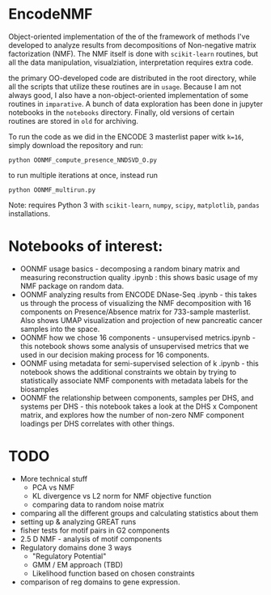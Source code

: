 # EncodeNMF

Object-oriented implementation of the of the framework of methods I've developed to analyze results from decompositions of Non-negative matrix factorization (NMF).
The NMF itself is done with `scikit-learn` routines, but all the data manipulation, visualziation, interpretation requires extra code. 

the primary OO-developed code are distributed in the root directory, while all the scripts that utilize these routines are in `usage`. 
Because I am not always good, I also have a non-object-oriented implementation of some routines in `imparative`. A bunch of data exploration has been done in jupyter notebooks in the `notebooks` directory. Finally, old versions of certain routines are stored in `old` for archiving. 

To run the code as we did in the ENCODE 3 masterlist paper witk `k=16`, simply download the repository and run:

```
python OONMF_compute_presence_NNDSVD_O.py
```

to run multiple iterations at once, instead run 

```
python OONMF_multirun.py
```

Note: requires Python 3 with `scikit-learn`, `numpy`, `scipy`, `matplotlib`, `pandas` installations.

# Notebooks of interest:
- OONMF usage basics - decomposing a random binary matrix and measuring reconstruction quality .ipynb : this shows basic usage of my NMF package on random data. 
- OONMF analyzing results from ENCODE DNase-Seq .ipynb - this takes us through the process of visualizing the NMF decomposition with 16 components on Presence/Absence matrix for 733-sample masterlist. Also shows UMAP visualization and projection of new pancreatic cancer samples into the space.
- OONMF how we chose 16 components - unsupervised metrics.ipynb - this notebook shows some analysis of unsupervised metrics that we used in our decision making process for 16 components.
- OONMF using metadata for semi-supervised selection of k .ipynb - this notebook shows the additional constraints we obtain by trying to statistically associate NMF components with metadata labels for the biosamples
- OONMF the relationship between components, samples per DHS, and systems per DHS - this notebook takes a look at the DHS x Component matrix, and explores how the number of non-zero NMF component loadings per DHS correlates with other things.

# TODO 
- More technical stuff
  - PCA vs NMF
  - KL divergence vs L2 norm for NMF objective function
  - comparing data to random noise matrix
- comparing all the different groups and calculating statistics about them
- setting up & analyzing GREAT runs 
- fisher tests for motif pairs in G2 components
- 2.5 D NMF - analysis of motif components
- Regulatory domains done 3 ways
  - "Regulatory Potential"
  - GMM / EM approach (TBD) 
  - Likelihood function based on chosen constraints
- comparison of reg domains to gene expression. 
